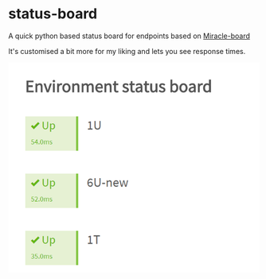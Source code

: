 # status-board
A quick python based status board for endpoints based on [Miracle-board](https://github.com/xhacker/miracle-board)

It's customised a bit more for my liking and lets you see response times.

<img src="screenshot.png" width="698">
